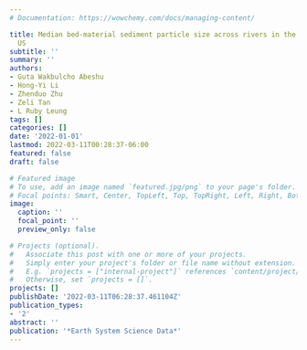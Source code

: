 ```yaml
---
# Documentation: https://wowchemy.com/docs/managing-content/

title: Median bed-material sediment particle size across rivers in the contiguous
  US
subtitle: ''
summary: ''
authors:
- Guta Wakbulcho Abeshu
- Hong-Yi Li
- Zhenduo Zhu
- Zeli Tan
- L Ruby Leung
tags: []
categories: []
date: '2022-01-01'
lastmod: 2022-03-11T00:28:37-06:00
featured: false
draft: false

# Featured image
# To use, add an image named `featured.jpg/png` to your page's folder.
# Focal points: Smart, Center, TopLeft, Top, TopRight, Left, Right, BottomLeft, Bottom, BottomRight.
image:
  caption: ''
  focal_point: ''
  preview_only: false

# Projects (optional).
#   Associate this post with one or more of your projects.
#   Simply enter your project's folder or file name without extension.
#   E.g. `projects = ["internal-project"]` references `content/project/deep-learning/index.md`.
#   Otherwise, set `projects = []`.
projects: []
publishDate: '2022-03-11T06:28:37.461104Z'
publication_types:
- '2'
abstract: ''
publication: '*Earth System Science Data*'
---
```

